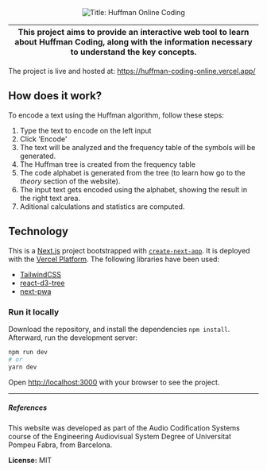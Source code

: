<div align="center">
<img alt="Title: Huffman Online Coding" src="https://user-images.githubusercontent.com/40371955/147412701-0737c7c4-7c0e-4285-9d0a-42a20f4332c3.png">
</div>

| This project aims to provide an interactive web tool to learn about Huffman Coding, along with the information necessary to understand the key concepts. |
|---|

The project is live and hosted at: https://huffman-coding-online.vercel.app/ 

## How does it work?

To encode a text using the Huffman algorithm, follow these steps:

1. Type the text to encode on the left input
2. Click 'Encode'
3. The text will be analyzed and the frequency table of the symbols will be generated.
4. The Huffman tree is created from the frequency table
5. The code alphabet is generated from the tree (to learn how go to the _theory_ section of the website).
6. The input text gets encoded using the alphabet, showing the result in the right text area.
7. Aditional calculations and statistics are computed.

##  Technology

This is a [Next.js](https://nextjs.org/) project bootstrapped with [`create-next-app`](https://github.com/vercel/next.js/tree/canary/packages/create-next-app). It is deployed with the [Vercel Platform](https://vercel.com/). The following libraries have been used:

- [TailwindCSS](https://tailwindcss.com/)
- [react-d3-tree](https://github.com/bkrem/react-d3-tree)
- [next-pwa](https://github.com/shadowwalker/next-pwa)

### Run it locally

Download the repository, and install the dependencies ``npm install``. Afterward, run the development server:

```bash
npm run dev
# or
yarn dev
```

Open [http://localhost:3000](http://localhost:3000) with your browser to see the project.

---

##### References

This website was developed as part of the Audio Codification Systems course of the Engineering Audiovisual System Degree of Universitat Pompeu Fabra, from Barcelona.

**License:** MIT
